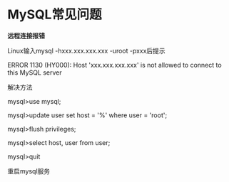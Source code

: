 # MySQL常见问题

**远程连接报错**

Linux输入mysql -hxxx.xxx.xxx.xxx -uroot -pxxx后提示

ERROR 1130 (HY000): Host 'xxx.xxx.xxx.xxx' is not allowed to connect to this MySQL server

解决方法

mysql>use mysql;

mysql>update user set host = '%' where user = 'root';

mysql>flush privileges;

mysql>select host, user from user;

mysql>quit

重启mysql服务
